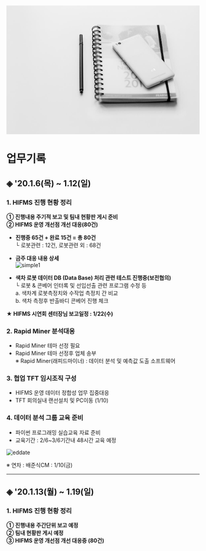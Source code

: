 ![](https://github.com/Phil-Bang/bz_report/blob/master/assets/images/note.jpg)

# **업무기록**

## ◈ '20.1.6(목) ~ 1.12(일)

### 1. HIFMS 진행 현황 정리
    
**① 진행내용 주기적 보고 및 팀내 현황판 게시 준비**<br>
**② HIFMS 운영 개선점 개선 대응(80건)**

* **진행중 65건 + 완료 15건 = 총 80건**<br> 
   └ 로봇관련 : 12건, 로봇관련 외 : 68건<br> 	

* **금주 대응 내용 상세**<br> 
![simple1](https://user-images.githubusercontent.com/50024239/72126788-ca543b80-33b0-11ea-995f-2b06bd445ea7.png)

* **색차 로봇 데이터 DB (Data Base) 처리 관련 테스트 진행중(보전협의)**<br>
   └ 로봇 & 콘베어 인터록 및 선입선출 관련 프로그램 수정 등<br>
      a. 색차계 로봇측정치와 수작업 측정치 간 비교<br>
      b. 색차 측정후 반출바디 콘베어 진행 체크

**★ HIFMS 시연회 센터장님 보고일정 : 1/22(수)**

### 2. Rapid Miner 분석대응
- Rapid Miner 테마 선정 필요<br> 
- Rapid Miner 테마 선정후 업체 송부<br>
   ※ Rapid Miner(래피드마이너) : 데이터 분석 및 예측값 도출 소프트웨어<br>   

### 3. 협업 TFT 임시조직 구성
 - HIFMS 운영 데이터 정합성 업무 집중대응<br>
 - TFT 회의실내 랜선설치 및 PC이동 (1/10)<br>

### 4. 데이터 분석 그룹 교육 준비
 - 파이썬 프로그래밍 실습교육 자료 준비<br>
 - 교육기간 : 2/6~3/6기간내 48시간 교육 예정<br>

![eddate](https://user-images.githubusercontent.com/50024239/71602929-d4e72780-2b9d-11ea-8e11-5e1ad249208f.png)

※ 연차 : 배준식CM : 1/10(금) <br>


---------------------------------------------
## ◈ '20.1.13(월) ~ 1.19(일)

### 1. HIFMS 진행 현황 정리

**① 진행내용 주간단위 보고 예정**<br>
**② 팀내 현황판 게시 예정**<br>
**③ HIFMS 운영 개선점 개선 대응중 (80건)**

